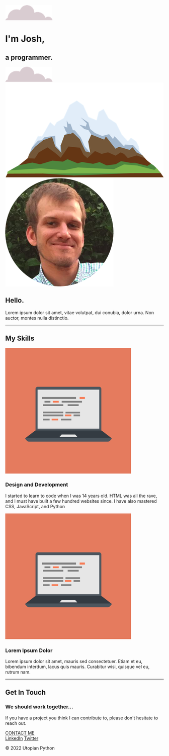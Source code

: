 <html lang="en" dir="ltr">
  

  
<meta charset="utf-8">
<link rel="stylesheet" href="css/styles.css">
<link rel="icon" href="favicon.ico">
<link rel="preconnect" href="https://fonts.googleapis.com">
<link rel="preconnect" href="https://fonts.gstatic.com" crossorigin>
<link href="https://fonts.googleapis.com/css2?family=Merriweather&family=Montserrat&family=Sacramento&display=swap" rel="stylesheet">

<body>
  <div class="top-container">
    <img class="top-cloud" src="images/cloud.png" alt="cloud-img">
    <h1>I'm Josh,</h1>
    <h2>a <span class="pro">pro</span>grammer.</h2>
    <img class="bottom-cloud" src="images/cloud.png" alt="cloud-img">
    <img class="mountain" src="images/mountain.png" alt="mountain-img">
  </div>

  <div class="middle-container">
    <div class="profile">
      <img src="images/profile.png" alt="flaticon.com img">
      <h2>Hello.</h2>
      <p>Lorem ipsum dolor sit amet, vitae volutpat, dui conubia, dolor urna. Non auctor, montes nulla distinctio.</p>
    </div>
    <hr>
    <div class="skills">
      <h2>My Skills</h2>
      <div class="skill-row">
        <img class="computer-img" src="images/computer.png" alt="computer">
        <h3>Design and Development</h3>
        <p>I started to learn to code when I was 14 years old. HTML was all the rave, and I must have built a few hundred websites since. I have also mastered CSS, JavaScript, and Python</p>
      </div>
      <div class="skill-row">
        <img class="second-img" src="images/computer.png" alt="computer-img">
        <h3>Lorem Ipsum Dolor</h3>
        <p class="second_skill_desc">Lorem ipsum dolor sit amet, mauris sed consectetuer. Etiam et eu, bibendum interdum, lacus quis mauris. Curabitur wisi, quisque vel eu, rutrum nam.</p>
      </div>
    </div>
    <hr>
    <div class="contact-me">
      <h2>Get In Touch</h 2>
      <h3>We should work together...</h3>
      <p>If you have a project you think I can contribute to, please don't
        hesitate to reach out. </p>
      <a class="btn" href="mailto:brudev@mailfence.com">CONTACT ME</a>
    </div>
  </div>


  <div class="bottom-container">
    <a class="footer-link" href="https://www.linkedin.com/">LinkedIn</a>
    <a class="footer-link" href="https://twitter.com/">Twitter</a>
    <p>© 2022 Utopian Python</p>
  </div>


</body>
</html>
